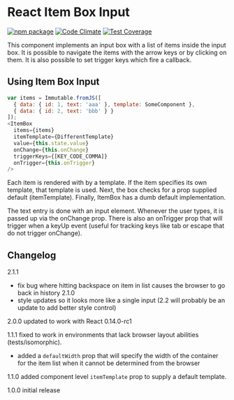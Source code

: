 # React Item Box Input

[![npm package](https://img.shields.io/npm/v/react-item-box-input.svg?style=flat)](https://www.npmjs.org/package/react-item-box-input) [![Code Climate](https://codeclimate.com/github/HurricaneJames/react-item-box-input/badges/gpa.svg)](https://codeclimate.com/github/HurricaneJames/react-item-box-input) [![Test Coverage](https://codeclimate.com/github/HurricaneJames/react-item-box-input/badges/coverage.svg)](https://codeclimate.com/github/HurricaneJames/react-item-box-input)

This component implements an input box with a list of items inside the input box. It is possible to navigate the items with the arrow keys or by clicking on them. It is also possible to set trigger keys which fire a callback.

## Using Item Box Input

````javascript
var items = Immutable.fromJS([
  { data: { id: 1, text: 'aaa' }, template: SomeComponent },
  { data: { id: 2, text: 'bbb' } }
]);
<ItemBox
  items={items}
  itemTemplate={DifferentTemplate}
  value={this.state.value}
  onChange={this.onChange}
  triggerKeys={[KEY_CODE_COMMA]}
  onTrigger={this.onTrigger}
/>
````

Each item is rendered with by a template. If the item specifies its own template, that template is used. Next, the box checks for a prop supplied default (itemTemplate). Finally, ItemBox has a dumb default implementation.

The text entry is done with an input element. Whenever the user types, it is passed up via the onChange prop. There is also an onTrigger prop that will trigger when a keyUp event (useful for tracking keys like tab or escape that do not trigger onChange).

## Changelog
2.1.1
  - fix bug where hitting backspace on item in list causes the browser to go back in history
2.1.0
  - style updates so it looks more like a single input (2.2 will probably be an update to add better style control)

2.0.0 updated to work with React 0.14.0-rc1

1.1.1 fixed to work in environments that lack browser layout abilities (tests/isomorphic).
  - added a `defaultWidth` prop that will specify the width of the container for the item list when it cannot be determined from the browser

1.1.0 added component level `itemTemplate` prop to supply a default template.

1.0.0 initial release